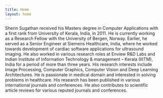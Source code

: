```yaml
---
title: Home
layout: home
---
```


Sherin Sugathan received his Masters degree in Computer Applications with a first rank from University of Kerala, India, in 2011. He is currently working as a Research Fellow with the University of Bergen, Norway. Earlier, he served as a Senior Engineer at Siemens Healthcare, India, where he worked towards development of cardiac software applications for ultrasound imaging. He also worked in various research roles at Enview R&D Labs and Indian Institute of Information Technology & management – Kerala (IIITM), India for a period of more than three years. His research interests include Image Processing, Computer Graphics, Computer Vision and Deep Learning Architectures. He is passionate in medical domain and interested in solving problems in healthcare. His research has been published in various international journals and conferences. He also contributes to scientific article reviews for various reputed journals and conferences.